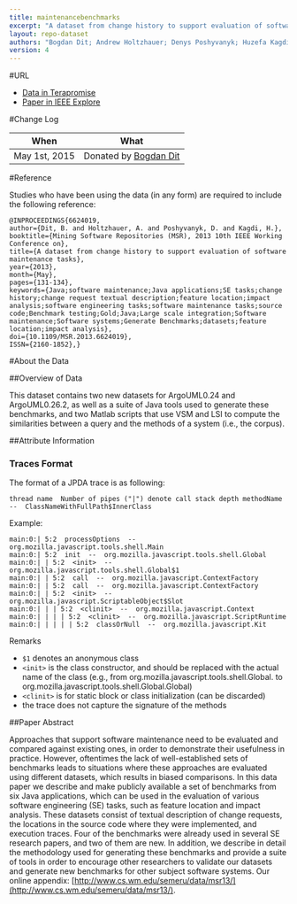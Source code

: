 ```yaml
---
title: maintenancebenchmarks
excerpt: "A dataset from change history to support evaluation of software maintenance tasks"
layout: repo-dataset
authors: "Bogdan Dit; Andrew Holtzhauer; Denys Poshyvanyk; Huzefa Kagdi"
version: 4
---
```


#URL

* [Data in Terapromise](https://terapromise.csc.ncsu.edu:8443/!/#repo/view/head/other/maintenancebenchmarks)
* [Paper in IEEE Explore](http://ieeexplore.ieee.org/xpl/articleDetails.jsp?arnumber=6624019)

#Change Log

When | What
---- | ----
May 1st, 2015| Donated by [Bogdan Dit](/repo/people/data-donors/promise4.html)

#Reference

Studies who have been using the data (in any form) are required to include the following reference:

```
@INPROCEEDINGS{6624019, 
author={Dit, B. and Holtzhauer, A. and Poshyvanyk, D. and Kagdi, H.}, 
booktitle={Mining Software Repositories (MSR), 2013 10th IEEE Working Conference on}, 
title={A dataset from change history to support evaluation of software maintenance tasks}, 
year={2013}, 
month={May}, 
pages={131-134}, 
keywords={Java;software maintenance;Java applications;SE tasks;change history;change request textual description;feature location;impact analysis;software engineering tasks;software maintenance tasks;source code;Benchmark testing;Gold;Java;Large scale integration;Software maintenance;Software systems;Generate Benchmarks;datasets;feature location;impact analysis}, 
doi={10.1109/MSR.2013.6624019}, 
ISSN={2160-1852},}
```

#About the Data

##Overview of Data

This dataset contains two new datasets for ArgoUML0.24 and ArgoUML0.26.2, as well as a suite of Java tools used to generate these benchmarks, and two Matlab scripts that use VSM and LSI to compute the similarities between a query and the methods of a system (i.e., the corpus).

##Attribute Information

### Traces Format

The format of a JPDA trace is as following:

```
thread name  Number of pipes ("|") denote call stack depth methodName  --  ClassNameWithFullPath$InnerClass
```

Example:

```
main:0:| 5:2  processOptions  --  org.mozilla.javascript.tools.shell.Main
main:0:| 5:2  init  --  org.mozilla.javascript.tools.shell.Global
main:0:| | 5:2  <init>  --  org.mozilla.javascript.tools.shell.Global$1
main:0:| | 5:2  call  --  org.mozilla.javascript.ContextFactory
main:0:| | 5:2  call  --  org.mozilla.javascript.ContextFactory
main:0:| | 5:2  <init>  --  org.mozilla.javascript.ScriptableObject$Slot
main:0:| | | 5:2  <clinit>  --  org.mozilla.javascript.Context
main:0:| | | | 5:2  <clinit>  --  org.mozilla.javascript.ScriptRuntime
main:0:| | | | | 5:2  classOrNull  --  org.mozilla.javascript.Kit
```

Remarks

 * `$1` denotes an anonymous class
 * `<init>` is the class constructor, and should be replaced with the actual name of the class (e.g., from org.mozilla.javascript.tools.shell.Global.<init> to org.mozilla.javascript.tools.shell.Global.Global)
 * `<clinit>` is for static block or class initialization (can be discarded)
 * the trace does not capture the signature of the methods

##Paper Abstract

Approaches that support software maintenance need to be evaluated and compared against existing ones, in order to demonstrate their usefulness in practice. However, oftentimes the lack of well-established sets of benchmarks leads to situations where these approaches are evaluated using different datasets, which results in biased comparisons. In this data paper we describe and make publicly available a set of benchmarks from six Java applications, which can be used in the evaluation of various software engineering (SE) tasks, such as feature location and impact analysis. These datasets consist of textual description of change requests, the locations in the source code where they were implemented, and execution traces. Four of the benchmarks were already used in several SE research papers, and two of them are new. In addition, we describe in detail the methodology used for generating these benchmarks and provide a suite of tools in order to encourage other researchers to validate our datasets and generate new benchmarks for other subject software systems. Our online appendix: [http://www.cs.wm.edu/semeru/data/msr13/](http://www.cs.wm.edu/semeru/data/msr13/).
